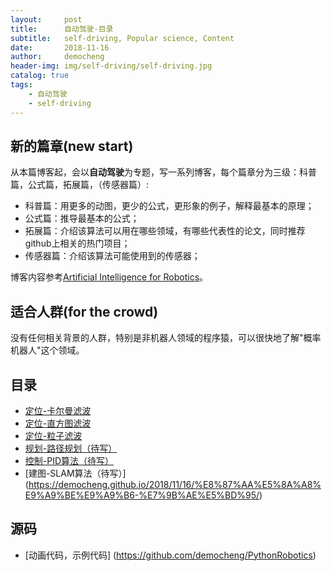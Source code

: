 ```yaml
---
layout:     post
title:      自动驾驶-目录
subtitle:   self-driving, Popular science, Content
date:       2018-11-16
author:     democheng
header-img: img/self-driving/self-driving.jpg
catalog: true
tags:
    - 自动驾驶
    - self-driving
---
```


## 新的篇章(new start)

从本篇博客起，会以**自动驾驶**为专题，写一系列博客，每个篇章分为三级：科普篇，公式篇，拓展篇，（传感器篇）:

- 科普篇：用更多的动图，更少的公式，更形象的例子，解释最基本的原理；
- 公式篇：推导最基本的公式；
- 拓展篇：介绍该算法可以用在哪些领域，有哪些代表性的论文，同时推荐github上相关的热门项目；
- 传感器篇：介绍该算法可能使用到的传感器；

博客内容参考[Artificial Intelligence for Robotics](https://www.udacity.com/course/artificial-intelligence-for-robotics--cs373)。


## 适合人群(for the crowd)

没有任何相关背景的人群，特别是非机器人领域的程序猿，可以很快地了解"概率机器人"这个领域。

## 目录

- [定位-卡尔曼滤波](https://democheng.github.io/2018/11/07/%E8%87%AA%E5%8A%A8%E9%A9%BE%E9%A9%B6-%E5%AE%9A%E4%BD%8D-%E5%8D%A1%E5%B0%94%E6%9B%BC%E6%BB%A4%E6%B3%A2-%E7%A7%91%E6%99%AE%E7%AF%87/)
- [定位-直方图滤波](https://democheng.github.io/2018/11/16/%E8%87%AA%E5%8A%A8%E9%A9%BE%E9%A9%B6-%E5%AE%9A%E4%BD%8D-%E7%9B%B4%E6%96%B9%E5%9B%BE%E6%BB%A4%E6%B3%A2-%E7%A7%91%E6%99%AE%E7%AF%87/)
- [定位-粒子滤波](https://democheng.github.io/2018/11/16/%E8%87%AA%E5%8A%A8%E9%A9%BE%E9%A9%B6-%E5%AE%9A%E4%BD%8D-%E7%B2%92%E5%AD%90%E6%BB%A4%E6%B3%A2-%E7%A7%91%E6%99%AE%E7%AF%87/)
- [规划-路径规划（待写）](https://democheng.github.io/2018/11/16/%E8%87%AA%E5%8A%A8%E9%A9%BE%E9%A9%B6-%E7%9B%AE%E5%BD%95/)
- [控制-PID算法（待写）](https://democheng.github.io/2018/11/16/%E8%87%AA%E5%8A%A8%E9%A9%BE%E9%A9%B6-%E7%9B%AE%E5%BD%95/)
- [建图-SLAM算法（待写）]
(https://democheng.github.io/2018/11/16/%E8%87%AA%E5%8A%A8%E9%A9%BE%E9%A9%B6-%E7%9B%AE%E5%BD%95/)

## 源码

- [动画代码，示例代码]
(https://github.com/democheng/PythonRobotics)
